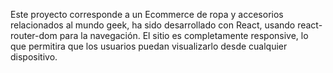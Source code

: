 Este proyecto corresponde a un Ecommerce de ropa y accesorios relacionados al mundo geek, ha sido desarrollado con React, usando react-router-dom para la navegación. El sitio es completamente responsive, lo que permitira que los usuarios puedan visualizarlo desde cualquier dispositivo.
